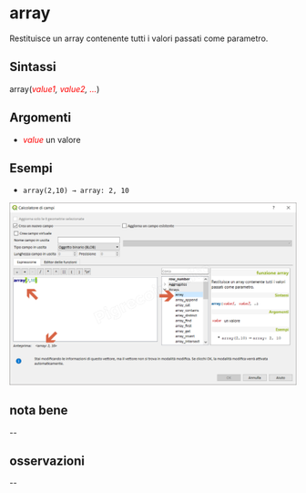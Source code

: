 # array

Restituisce un array contenente tutti i valori passati come parametro.

## Sintassi

array(_<span style="color:red;">value1</span>, <span style="color:red;">value2</span>, <span style="color:red;">…</span>_)

## Argomenti

* _<span style="color:red;">value</span>_ un valore

## Esempi

* `array(2,10) → array: 2, 10`

![](../../img/arrays/array/array1.png)

## nota bene

--

## osservazioni

--
